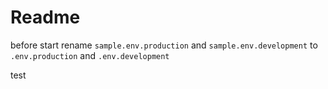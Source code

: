 # Readme

before start rename `sample.env.production` and `sample.env.development` to `.env.production` and `.env.development`

test